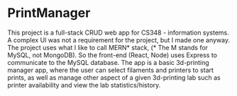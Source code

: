 # PrintManager
This project is a full-stack CRUD web app for CS348 - information systems. A complex UI was not a requirement for the project, but I made one anyway. The project uses what I like to call MERN* stack, (* The M stands for MySQL, not MongoDB). So the front-end (React, Node) uses Express to communicate to the MySQL database. The app is a basic 3d-printing manager app, where the user can select filaments and printers to start prints, as well as manage other aspect of a given 3d-printing lab such as printer availability and view the lab statistics/history. 
